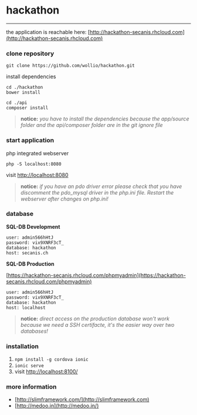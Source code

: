# hackathon

----------

the application is reachable here: [http://hackathon-secanis.rhcloud.com](http://hackathon-secanis.rhcloud.com)

### clone repository

	git clone https://github.com/wollio/hackathon.git

install dependencies

	cd ./hackathon
	bower install
	
	cd ./api
	composer install


> **notice:** 
> *you have to install the dependencies because the app/source folder
> and the api/composer folder are in the git ignore file*

### start application

php integrated webserver

	php -S localhost:8080

visit [http://localhost:8080](http://localhost:8080)

> **notice:**
> *if you have an pdo driver error please check that you have discomment the pdo_mysql driver in the php.ini file. Restart the webserver after changes on php.ini!*

### database

**SQL-DB Development**

	user: admin566hHtJ
	password: vix9XNRF3cT_
	database: hackathon
	host: secanis.ch

**SQL-DB Production**

[https://hackathon-secanis.rhcloud.com/phpmyadmin](https://hackathon-secanis.rhcloud.com/phpmyadmin)

	user: admin566hHtJ
	password: vix9XNRF3cT_
	database: hackathon
	host: localhost

> **notice:** *direct access on the production database won't work because we need a SSH certifacte, it's the easier way over two databases!*


### installation

1. <code>npm install -g cordova ionic</code>
2. <code>ionic serve</code>
3. visit <a href="http://localhost:8100/">http://localhost:8100/</a>


### more information

* [http://slimframework.com/](http://slimframework.com)
* [http://medoo.in](http://medoo.in/)
